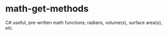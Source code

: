 # math-get-methods
C# useful, pre-written math functions; radians, volume(s), surface area(s), etc.
